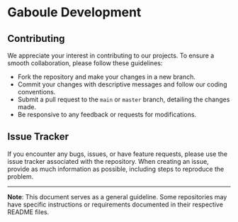 # Gaboule Development
## Contributing

We appreciate your interest in contributing to our projects. To ensure a smooth collaboration, please follow these guidelines:

- Fork the repository and make your changes in a new branch.
- Commit your changes with descriptive messages and follow our coding conventions.
- Submit a pull request to the `main` or `master` branch, detailing the changes made.
- Be responsive to any feedback or requests for modifications.

## Issue Tracker

If you encounter any bugs, issues, or have feature requests, please use the issue tracker associated with the repository. When creating an issue, provide as much information as possible, including steps to reproduce the problem.

---

**Note**: This document serves as a general guideline. Some repositories may have specific instructions or requirements documented in their respective README files.
